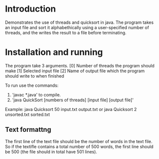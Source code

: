 # Introduction
Demonstrates the use of threads and quicksort in java. The program takes an input file and sort it alphabethically using a user-specified number of threads, and the writes the result to a file before terminating.

# Installation and running
The program take 3 arguments. 
[0] Number of threads the program should make
[1] Selected input file
[2] Name of output file which the program should write to when finished

To run use the commands:
1. 'javac *.java' to compile.
2. 'java QuickSort [numbers of threads] [input file] [output file]'

Example: 
java Quicksort 50 input.txt output.txt
or
java Quicksort 2 unsorted.txt sorted.txt

## Text formattng
The first line of the text file should be the number of words in the text file. So if the textifle contains a total number of 500 words, the first line should be 500 (the file should in total have 501 lines).